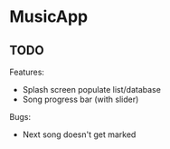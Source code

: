 # MusicApp

## TODO

Features:
- Splash screen populate list/database
- Song progress bar (with slider)

Bugs:
- Next song doesn't get marked
